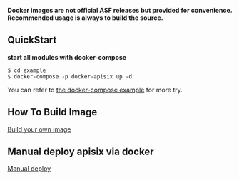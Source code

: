 **Docker images are not official ASF releases but provided for convenience. Recommended usage is always to build the source.**

## QuickStart

**start all modules with docker-compose**

```
$ cd example
$ docker-compose -p docker-apisix up -d
```

You can refer to [the docker-compose example](example/README.md) for more try.

## How To Build Image

[Build your own image](build.md) 

## Manual deploy apisix via docker

[Manual deploy](manual.md) 
